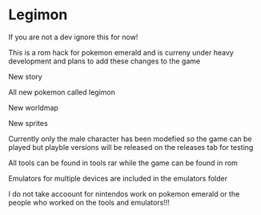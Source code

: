 # Legimon
If you are not a dev ignore this for now!

This is a rom hack for pokemon emerald and is curreny under heavy development and plans to add these changes to the game

New story

All new pokemon called legimon

New worldmap

New sprites 

Currently only the male character has been modefied so the game can be played but playble versions will be released on the releases tab for testing

All tools can be found in tools rar while the game can be found in rom 

Emulators for multiple devices are included in the emulators folder 

I do not take accoount for nintendos work on pokemon emerald or the people who worked on the tools and emulators!!!
